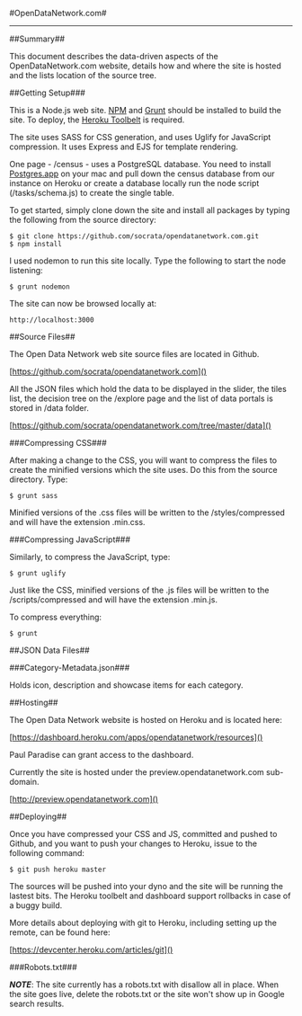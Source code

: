 #OpenDataNetwork.com#

---

##Summary##

This document describes the data-driven aspects of the OpenDataNetwork.com website, details how and where the site is hosted and the lists location of the source tree.

##Getting Setup###

This is a Node.js web site.  [NPM](https://www.npmjs.org/) and [Grunt](http://gruntjs.com/) should be installed to build the site.  To deploy, the [Heroku Toolbelt](https://toolbelt.heroku.com/) is required.

The site uses SASS for CSS generation, and uses Uglify for JavaScript compression.  It uses Express and EJS for template rendering.

One page - /census - uses a PostgreSQL database.  You need to install [Postgres.app](http://postgresapp.com/) on your mac and pull down the census database from our instance on Heroku or create a database locally run the node script (/tasks/schema.js) to create the single table.

To get started, simply clone down the site and install all packages by typing the following from the source directory:

	$ git clone https://github.com/socrata/opendatanetwork.com.git
	$ npm install

I used nodemon to run this site locally.  Type the following to start the node listening:

	$ grunt nodemon

The site can now be browsed locally at:

	http://localhost:3000


##Source Files##

The Open Data Network web site source files are located in Github.

[https://github.com/socrata/opendatanetwork.com]()

All the JSON files which hold the data to be displayed in the slider, the tiles list, the decision tree on the /explore page and the list of data portals is stored in /data folder.  

[https://github.com/socrata/opendatanetwork.com/tree/master/data]()


###Compressing CSS###

After making a change to the CSS, you will want to compress the files to create the minified versions which the site uses.  Do this from the source directory.  Type:  

	$ grunt sass

Minified versions of the .css files will be written to the /styles/compressed and will have the extension .min.css.


###Compressing JavaScript###

Similarly, to compress the JavaScript, type:

	$ grunt uglify
	
Just like the CSS, minified versions of the .js files will be written to the /scripts/compressed and will have the extension .min.js.

To compress everything:

	$ grunt


##JSON Data Files##

###Category-Metadata.json###

Holds icon, description and showcase items for each category.


##Hosting##

The Open Data Network website is hosted on Heroku and is located here:

[https://dashboard.heroku.com/apps/opendatanetwork/resources]()

Paul Paradise can grant access to the dashboard.

Currently the site is hosted under the preview.opendatanetwork.com sub-domain.

[http://preview.opendatanetwork.com]()



##Deploying##

Once you have compressed your CSS and JS, committed and pushed to Github, and you want to push your changes to Heroku, issue to the following command:

	$ git push heroku master

The sources will be pushed into your dyno and the site will be running the lastest bits.  The Heroku toolbelt and dashboard support rollbacks in case of a buggy build.

More details about deploying with git to Heroku, including setting up the remote, can be found here:

[https://devcenter.heroku.com/articles/git]()


###Robots.txt###

***NOTE***:  The site currently has a robots.txt with disallow all in place.  When the site goes live, delete the robots.txt or the site won't show up in Google search results.


